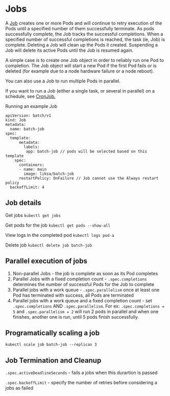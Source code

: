 # Jobs

A [Job](https://kubernetes.io/docs/concepts/workloads/controllers/job/) creates one or more Pods and will continue to retry execution of the Pods until a specified number of them successfully terminate. As pods successfully complete, the Job tracks the successful completions. When a specified number of successful completions is reached, the task (ie, Job) is complete. Deleting a Job will clean up the Pods it created. Suspending a Job will delete its active Pods until the Job is resumed again.

A simple case is to create one Job object in order to reliably run one Pod to completion. The Job object will start a new Pod if the first Pod fails or is deleted (for example due to a node hardware failure or a node reboot).

You can also use a Job to run multiple Pods in parallel.

If you want to run a Job (either a single task, or several in parallel) on a schedule, see [CronJob.](https://kubernetes.io/docs/concepts/workloads/controllers/cron-jobs/)

Running an example Job
```
apiVersion: batch/v1
kind: Job
metadata:
  name: batch-job
spec:
  template:
      metadata:
        labels:
         app: batch-job // pods will be selected based on this template
    spec:
      containers:
      - name: main 
        image: liksa/batch-job
      restartPolicy: OnFailure // Job cannot use the Always restart policy
  backoffLimit: 4
```

## Job details

Get jobs
`kubectl get jobs`

Get pods for the job
`kubectl get pods --show-all`

View logs in the completed pod
`kubectl logs pod-a`

Delete job
`kubectl delete job batch-job`

## Parallel execution of jobs

1. Non-parallel Jobs - the job is complete as soon as its Pod completes
2. Parallel Jobs with a fixed completion count - `.spec.completions` determines the number of successful Pods for the Job to complete
3. Parallel jobs with a work queue - `.spec.parallelism` once at least one Pod has terminated with success, all Pods are terminated
4. Parallel jobs with a work queue and a fixed completion count - set `.spec.completions` AND `.spec.parallelism`. For ex:  `.spec.completions = 5` and `.spec.parallelism = 2` will run 2 pods in parallel and when one finishes, another one is run, until 5 pods finish successfully.

## Programatically scaling a job

`kubectl scale job batch-job --replicas 3`

## Job Termination and Cleanup

`.spec.activeDeadlineSeconds` - fails a jobs when this durartion is passed

`.spec.backoffLimit` - specify the number of retries before considering a jobs as failed
